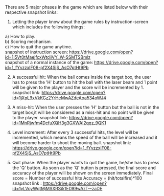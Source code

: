 There are 5 major phases in the game which are listed below with their respective snapshot links:

  1) Letting the player know about the game rules by instruction-screen which includes the following things:

   a) How to play. <br>
   b) Scoring mechanism. <br>
   c) How to quit the game anytime. <br>
    snapshot of instruction screen: https://drive.google.com/open?id=1I5Vt0tMaejfcxWtdilVY_W-SSMTSBmlz <br>
    snapshot of a normal instance of the game: https://drive.google.com/open?id=1_fYvzzxIF08-pf2X4SjS_AsO7ptHt9Pb <br>

  2) A successful hit: When the ball comes inside the target box, the user has to press the 'H' button to hit the ball with the laser beam and 1 point will be given to the player and the score will be incremented by 1.
    snapshot link: https://drive.google.com/open?id=1jXpL9xVkKGz2YrHeMwAZdeAoa534oWJ4 <br>

  3) A miss-hit: When the user presses the 'H' button but the ball is not in the target box,it will be considered as a miss-hit and no point will be given to the player.
    snapshot link: https://drive.google.com/open?id=1MnRjwfm4DcfuXQH3g3GXWAI2qqz_9QK1

  4) Level increment: After every 3 successful hits, the level will be incremented, which means the speed of the ball will be increased and it will become harder to shoot the moving ball.
    snapshot link: https://drive.google.com/open?id=1_fYvzzxIF08-pf2X4SjS_AsO7ptHt9Pb

  5) Quit phase: When the player wants to quit the game, he/she has to press the 'Q' button. As soon as the 'Q' button is pressed, the final score and accuracy of the player will be shown on the screen immediately.
    Final score = Number of successful hits
    Accuracy = (hit/totalfire)*100
    snapshot link : https://drive.google.com/open?id=1yLVoyWgtMjMSXRSi51ED89wAzT--zaDE
